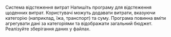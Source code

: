 Система відстеження витрат
Напишіть програму для відстеження щоденних витрат. 
Користувачі можуть додавати витрати, вказуючи категорію (наприклад, їжа, транспорт) та суму. 
Програма повинна вміти агрегувати дані за категоріями та відображати загальний бюджет. 
Реалізуйте зберігання даних у файлах.
